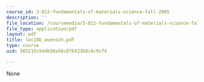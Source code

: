 ```yaml
---
course_id: 3-012-fundamentals-of-materials-science-fall-2005
description: ''
file_location: /coursemedia/3-012-fundamentals-of-materials-science-fall-2005/565215c54db38a58c876423b8c6c9cf4_lec18b_wuensch.pdf
file_type: application/pdf
layout: pdf
title: lec18b_wuensch.pdf
type: course
uid: 565215c54db38a58c876423b8c6c9cf4

---
```

None